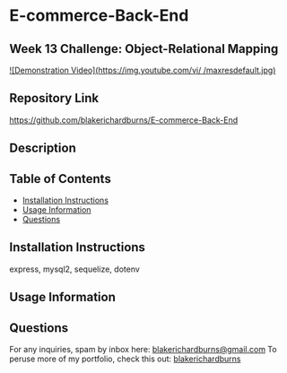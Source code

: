 # E-commerce-Back-End
## Week 13 Challenge: Object-Relational Mapping

[![Demonstration Video](https://img.youtube.com/vi/ /maxresdefault.jpg)](https://youtu.be/    )

## Repository Link
https://github.com/blakerichardburns/E-commerce-Back-End

## Description


 ## Table of Contents
  * [Installation Instructions](#installation-instructions)
  * [Usage Information](#usage-information)
  * [Questions](#questions)
  ## Installation Instructions
  express, mysql2, sequelize, dotenv
  ## Usage Information
  
  ## Questions
  For any inquiries, spam by inbox here: blakerichardburns@gmail.com
  To peruse more of my portfolio, check this out: [blakerichardburns](https://github.com/blakerichardburns)
